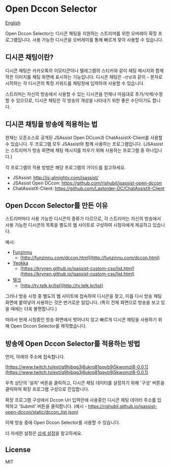 # Open Dccon Selector

[English](/README.md)

Open Dccon Selector는 디시콘 채팅을 지원하는 스트리머를 위한 오버레이 확장 프로그램입니다.
사용 가능한 디시콘을 오버레이를 통해 빠르게 찾아 사용할 수 있습니다.

## 디시콘 채팅이란?

디시콘 채팅은 카카오톡의 이모티콘이나 텔레그렘의 스티커와 같이 채팅 메시지와 함께 작은 이미지를 채팅 화면에 표시하는 기능입니다.
디시콘 채팅은 `~안녕`과 같이 `~` 문자로 시작하는 각 디시콘의 특정 키워드를 채팅창에 입력하여 사용할 수 있습니다.

스트리머는 자신의 방송에서 사용할 수 있는 디시콘을 언제나 마음대로 추가/삭제/수정할 수 있으므로, 디시콘 채팅은 각 방송의 개성을 나타내기 위한 좋은 수단이기도 합니다.

## 디시콘 채팅을 방송에 적용하는 법

현재는 오픈소스로 공개된 JSAssist Open DCcon과 ChatAssistX-Client를 사용할 수 있습니다.
두 프로그램 모두 JSAssist와 함께 사용하는 프로그램입니다.
(JSAssist는 스트리머가 방송 화면에 채팅 메시지를 띄우기 위해 사용하는 프로그램 중 하나입니다.)

각 프로그램의 적용 방법은 해당 프로그램의 가이드를 참고하세요.

- JSAssist: http://js-almighty.com/jsassist/
- JSAssist Open DCcon: https://github.com/rishubil/jsassist-open-dccon
- ChatAssistX-Client: https://github.com/Lastorder-DC/ChatAssistX-Client

## Open Dccon Selector를 만든 이유

스트리머마다 사용 가능한 디시콘의 종류가 다르므로, 각 스트리머는 자신의 방송에서 사용 가능한 디시콘의 목록을 별도의 웹 사이트로 구성하여 시청자에게 제공하고 있습니다.

예시:
- [Funzinnu](https://www.twitch.tv/funzinnu)
  - [http://funzinnu.com/dccon.html](http://funzinnu.com/dccon.html)
- [Yeokka](https://www.twitch.tv/yeokka)
  - [https://krynen.github.io/jsassist-custom-css/list.html](https://krynen.github.io/jsassist-custom-css/list.html)
- [텔크](https://www.twitch.tv/telk5093)
  - [http://tv.telk.kr/list](http://tv.telk.kr/list)

그러나 방송 시청 중 별도의 웹 사이트에 접속하여 디시콘을 찾고, 이를 다시 방송 채팅 화면에 붙여넣어 사용하는 것은 번거로운 일입니다.
(특히 전체 화면으로 방송을 보고 있을 때에는 더욱 불편합니다.)

따라서 현재 시청중인 방송 화면에서 벗어나지 않고 빠르게 디시콘 채팅을 사용하기 위해 Open Dccon Selector를 제작했습니다.

## 방송에 Open Dccon Selector를 적용하는 방법

먼저, 아래의 주소에 접속합니다.

[https://www.twitch.tv/ext/q9hjbqg3j6ukrq81pqyb9j5kwomzl8-0.0.1](https://www.twitch.tv/ext/q9hjbqg3j6ukrq81pqyb9j5kwomzl8-0.0.1)

우측 상단의 '설치' 버튼을 클릭하고, 디시콘 채팅 데이터를 설정하기 위해 '구성' 버튼을 클릭하여 확장 프로그램 구성으로 진입합니다.

확장 프로그램 구성에서 Dccon Url 입력란에 사용중인 디시콘 채팅 데이터 주소를 입력하고 'Submit' 버튼을 클릭합니다.
(예시 - https://rishubil.github.io/jsassist-open-dccon/static/dccon_list.json)

이제 방송 중에 Open Dccon Selector를 사용할 수 있습니다.

더 자세한 설정은 [상세 설정](/CONFIG.md)을 참고하세요.

## License

MIT

